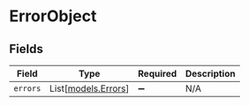 # ErrorObject


## Fields

| Field                                      | Type                                       | Required                                   | Description                                |
| ------------------------------------------ | ------------------------------------------ | ------------------------------------------ | ------------------------------------------ |
| `errors`                                   | List[[models.Errors](../models/errors.md)] | :heavy_minus_sign:                         | N/A                                        |